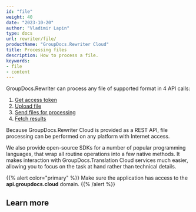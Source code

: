 ```yaml
---
id: "file"
weight: 40
date: "2023-10-20"
author: "Vladimir Lapin"
type: docs
url: rewriter/file/
productName: "GroupDocs.Rewriter Cloud"
title: Processing files
description: How to process a file.
keywords:
- file
- content
---
```


GroupDocs.Rewriter can process any file of supported format in 4 API calls:

1. [Get access token](/rewriter/authorization/)
2. [Upload file](/rewriter/file/upload/)
3. [Send files for processing](/rewriter/file/request/)
4. [Fetch results](/rewriter/file/fetch/)

Because GroupDocs.Rewriter Cloud is provided as a REST API, file processing can be performed on any platform with Internet access.

We also provide open-source SDKs for a number of popular programming languages, that wrap all routine operations into a few native methods. It makes interaction with GroupDocs.Translation Cloud services much easier, allowing you to focus on the task at hand rather than technical details.

{{% alert color="primary" %}} 
Make sure the application has access to the **api.groupdocs.cloud** domain.
{{% /alert %}}

## Learn more